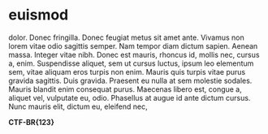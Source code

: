 # euismod

dolor. Donec fringilla. Donec feugiat metus sit amet ante. Vivamus non lorem vitae odio sagittis semper. Nam tempor diam dictum sapien. Aenean massa. Integer vitae nibh. Donec est mauris, rhoncus id, mollis nec, cursus a, enim. Suspendisse aliquet, sem ut cursus luctus, ipsum leo elementum sem, vitae aliquam eros turpis non enim. Mauris quis turpis vitae purus gravida sagittis. Duis gravida. Praesent eu nulla at sem molestie sodales. Mauris blandit enim consequat purus. Maecenas libero est, congue a, aliquet vel, vulputate eu, odio. Phasellus at augue id ante dictum cursus. Nunc mauris elit, dictum eu, eleifend nec,

**CTF-BR{123}**
